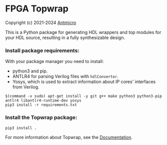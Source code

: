 # FPGA Topwrap

Copyright (c) 2021-2024 [Antmicro](https://antmicro.com)

This is a Python package for generating HDL wrappers and top modules for your HDL source, resulting in a fully synthesizable design.

### Install package requirements:

With your package manager you need to install:
* python3 and pip.
* ANTLR4 for parsing Verilog files with `hdlConvertor`.
* Yosys, which is used to extract information about IP cores' interfaces from Verilog.

```
$(command -v sudo) apt-get install -y git g++ make python3 python3-pip antlr4 libantlr4-runtime-dev yosys
pip3 install -r requirements.txt
```

### Install the Topwrap package:

```
pip3 install .
```

For more information about Topwrap, see the [Documentation](https://antmicro.github.io/fpga-topwrap/).
